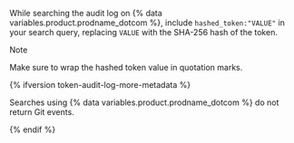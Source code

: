 While searching the audit log on {% data variables.product.prodname_dotcom %}, include `hashed_token:"VALUE"` in your search query, replacing `VALUE` with the SHA-256 hash of the token.

> [!NOTE]
> Make sure to wrap the hashed token value in quotation marks.

{% ifversion token-audit-log-more-metadata %}

Searches using {% data variables.product.prodname_dotcom %} do not return Git events.

{% endif %}
